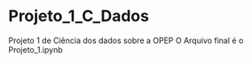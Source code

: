 # Projeto_1_C_Dados
Projeto 1 de Ciência dos dados sobre a OPEP
O Arquivo final é o Projeto_1.ipynb
